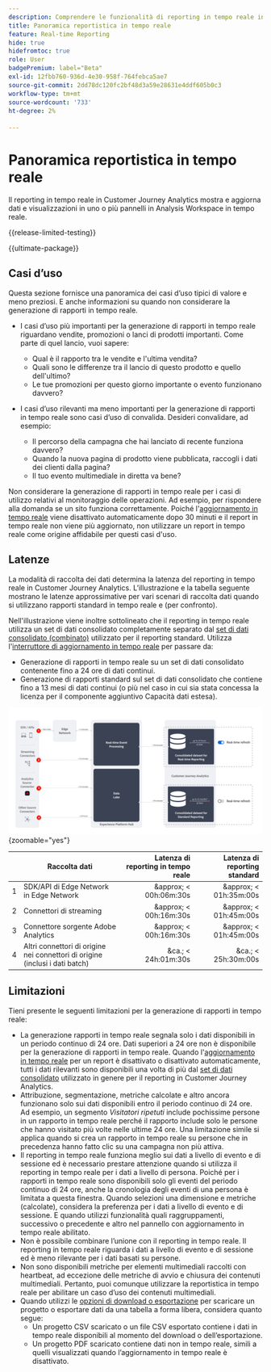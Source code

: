 ```yaml
---
description: Comprendere le funzionalità di reporting in tempo reale in Customer Journey Analytics.
title: Panoramica reportistica in tempo reale
feature: Real-time Reporting
hide: true
hidefromtoc: true
role: User
badgePremium: label="Beta"
exl-id: 12fbb760-936d-4e30-958f-764febca5ae7
source-git-commit: 2dd78dc120fc2bf48d3a59e28631e4ddf605b0c3
workflow-type: tm+mt
source-wordcount: '733'
ht-degree: 2%

---
```


# Panoramica reportistica in tempo reale

Il reporting in tempo reale in Customer Journey Analytics mostra e aggiorna dati e visualizzazioni in uno o più pannelli in Analysis Workspace in tempo reale.

{{release-limited-testing}}

{{ultimate-package}}

## Casi d’uso

Questa sezione fornisce una panoramica dei casi d’uso tipici di valore e meno preziosi. E anche informazioni su quando non considerare la generazione di rapporti in tempo reale.

* I casi d’uso più importanti per la generazione di rapporti in tempo reale riguardano vendite, promozioni o lanci di prodotti importanti.
Come parte di quel lancio, vuoi sapere:

   * Qual è il rapporto tra le vendite e l&#39;ultima vendita?
   * Quali sono le differenze tra il lancio di questo prodotto e quello dell&#39;ultimo?
   * Le tue promozioni per questo giorno importante o evento funzionano davvero?

* I casi d’uso rilevanti ma meno importanti per la generazione di rapporti in tempo reale sono casi d’uso di convalida.
Desideri convalidare, ad esempio:

   * Il percorso della campagna che hai lanciato di recente funziona davvero?
   * Quando la nuova pagina di prodotto viene pubblicata, raccogli i dati dei clienti dalla pagina?
   * Il tuo evento multimediale in diretta va bene?

Non considerare la generazione di rapporti in tempo reale per i casi di utilizzo relativi al monitoraggio delle operazioni. Ad esempio, per rispondere alla domanda se un sito funziona correttamente. Poiché l&#39;[aggiornamento in tempo reale](use-real-time.md) viene disattivato automaticamente dopo 30 minuti e il report in tempo reale non viene più aggiornato, non utilizzare un report in tempo reale come origine affidabile per questi casi d&#39;uso.


## Latenze

La modalità di raccolta dei dati determina la latenza del reporting in tempo reale in Customer Journey Analytics. L’illustrazione e la tabella seguente mostrano le latenze approssimative per vari scenari di raccolta dati quando si utilizzano rapporti standard in tempo reale e (per confronto).

Nell&#39;illustrazione viene inoltre sottolineato che il reporting in tempo reale utilizza un set di dati consolidato completamente separato dal [set di dati consolidato (combinato)](/help/connections/combined-dataset.md) utilizzato per il reporting standard. Utilizza l&#39;[interruttore di aggiornamento in tempo reale](use-real-time.md) per passare da:

* Generazione di rapporti in tempo reale su un set di dati consolidato contenente fino a 24 ore di dati continui.
* Generazione di rapporti standard sul set di dati consolidato che contiene fino a 13 mesi di dati continui (o più nel caso in cui sia stata concessa la licenza per il componente aggiuntivo Capacità dati estesa).

![Reporting in tempo reale](assets/real-time-reporting-latencies.svg){zoomable="yes"}

| | Raccolta dati | Latenza di reporting in tempo reale | Latenza di reporting standard |
|:---:|---|--:|--:|
| 1 | SDK/API di Edge Network in Edge Network | &amp;approx; &lt; 00h:06m:30s | &amp;approx; &lt; 01h:35m:00s |
| 2 | Connettori di streaming | &amp;approx; &lt; 00h:16m:30s | &amp;approx; &lt; 01h:45m:00s |
| 3 | Connettore sorgente Adobe Analytics | &amp;approx; &lt; 00h:16m:30s | &amp;approx; &lt; 01h:45m:00s |
| 4 | Altri connettori di origine nei connettori di origine (inclusi i dati batch) | &amp;ca.; &lt; 24h:01m:30s | &amp;ca.; &lt; 25h:30m:00s |


## Limitazioni

Tieni presente le seguenti limitazioni per la generazione di rapporti in tempo reale:

* La generazione rapporti in tempo reale segnala solo i dati disponibili in un periodo continuo di 24 ore. Dati superiori a   24 ore non è disponibile per la generazione di rapporti in tempo reale. Quando l&#39;[aggiornamento in tempo reale](use-real-time.md) per un report è disattivato o disattivato automaticamente, tutti i dati rilevanti sono disponibili una volta di più dal [set di dati consolidato](/help/connections/combined-dataset.md) utilizzato in genere per il reporting in Customer Journey Analytics.
* Attribuzione, segmentazione, metriche calcolate e altro ancora funzionano solo sui dati disponibili entro il periodo continuo di 24 ore. Ad esempio, un segmento *Visitatori ripetuti* include pochissime persone in un rapporto in tempo reale perché il rapporto include solo le persone che hanno visitato più volte nelle ultime 24 ore. Una limitazione simile si applica quando si crea un rapporto in tempo reale su persone che in precedenza hanno fatto clic su una campagna non più attiva.
* Il reporting in tempo reale funziona meglio sui dati a livello di evento e di sessione ed è necessario prestare attenzione quando si utilizza il reporting in tempo reale per i dati a livello di persona. Poiché per i rapporti in tempo reale sono disponibili solo gli eventi del periodo continuo di 24 ore, anche la cronologia degli eventi di una persona è limitata a questa finestra. Quando selezioni una dimensione e metriche (calcolate), considera la preferenza per i dati a livello di evento e di sessione. E quando utilizzi funzionalità quali raggruppamenti, successivo o precedente e altro nel pannello con aggiornamento in tempo reale abilitato.
* Non è possibile combinare l’unione con il reporting in tempo reale. Il reporting in tempo reale riguarda i dati a livello di evento e di sessione ed è meno rilevante per i dati basati su persone.
* Non sono disponibili metriche per elementi multimediali raccolti con heartbeat, ad eccezione delle metriche di avvio e chiusura dei contenuti multimediali. Pertanto, puoi comunque utilizzare la reportistica in tempo reale per abilitare un caso d’uso dei contenuti multimediali.
* Quando utilizzi le [opzioni di download o esportazione](/help/analysis-workspace/export/download-send.md) per scaricare un progetto o esportare dati da una tabella a forma libera, considera quanto segue:
   * Un progetto CSV scaricato o un file CSV esportato contiene i dati in tempo reale disponibili al momento del download o dell’esportazione.
   * Un progetto PDF scaricato contiene dati non in tempo reale, simili a quelli visualizzati quando l’aggiornamento in tempo reale è disattivato.
